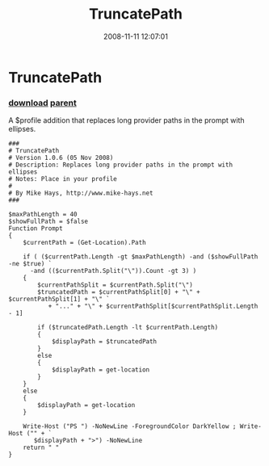 ﻿---
pid:            666
parent:         660
children:       
poster:         Mike Hays
title:          TruncatePath
date:           2008-11-11 12:07:01
description:    A $profile addition that replaces long provider paths in the prompt with ellipses.
format:         posh
---

# TruncatePath

### [download](666.ps1) [parent](660.md) 

A $profile addition that replaces long provider paths in the prompt with ellipses.

```posh
###
# TruncatePath
# Version 1.0.6 (05 Nov 2008)
# Description: Replaces long provider paths in the prompt with ellipses
# Notes: Place in your profile
# 
# By Mike Hays, http://www.mike-hays.net
###

$maxPathLength = 40
$showFullPath = $false
Function Prompt
{
    $currentPath = (Get-Location).Path

    if ( ($currentPath.Length -gt $maxPathLength) -and ($showFullPath -ne $true) `
      -and (($currentPath.Split("\")).Count -gt 3) )
    {
        $currentPathSplit = $currentPath.Split("\")
        $truncatedPath = $currentPathSplit[0] + "\" + $currentPathSplit[1] + "\" `
           + "..." + "\" + $currentPathSplit[$currentPathSplit.Length - 1]

        if ($truncatedPath.Length -lt $currentPath.Length)
        {
            $displayPath = $truncatedPath
        }
        else
        {
            $displayPath = get-location
        }
    }
    else
    {
        $displayPath = get-location
    }

    Write-Host ("PS ") -NoNewLine -ForegroundColor DarkYellow ; Write-Host ("" + `
       $displayPath + ">") -NoNewLine
    return " "
}
```
